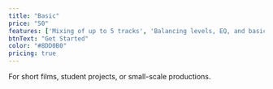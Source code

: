```yaml
---
title: "Basic"
price: "50"
features: ['Mixing of up to 5 tracks', 'Balancing levels, EQ, and basic processing', '1 round of revisions for adjustments']
btnText: "Get Started"
color: "#8DD0B0"
pricing: true
---
```


For short films, student projects, or small-scale productions.